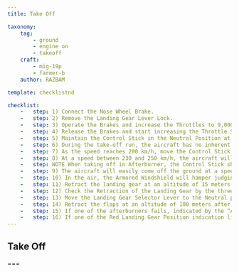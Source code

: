 ```yaml
---
title: Take Off

taxonomy:
    tag:
        - ground
        - engine on
        - takeoff
    craft: 
        - mig-19p
        - farmer-b
    author: RAZBAM

template: checklistnd

checklist:
    -   step: 1) Connect the Nose Wheel Brake.
    -   step: 2) Remove the Landing Gear Lever Lock.
    -   step: 3) Operate the Brakes and increase the Throttles to 9,000-10,000 RPM.
    -   step: 4) Release the Brakes and start increasing the Throttle Setting to Military Power Setting or to Afterburner Setting as necessary.<br />When taking off from a concrete runway at the Military Power Setting and the Flaps in the 15o Take-Off Position, the take-off run will be around 600-650 meters.*<br />When taking off from a concrete runway at the Afterburner Setting with no Flaps deployed, the take-off run is reduced to around 515-520 meters.*<br />* For a clean aircraft<br />NOTE When taking off with 760-liter drop tanks, the take-off run increases by 250 meters.
    -   step: 5) Maintain the Control Stick in the Neutral Position at the beginning of the take-off run. Correct any initial yaw by applying differential braking. As the IAS increases, the Rudder becomes effective to correct any Yawing motion.
    -   step: 6) During the take-off run, the aircraft has no inherent tendency to Ground-Loop. A crosswind of 15 m/s at a 90o angle does not considerably affect the take-off run.
    -   step: 7) As the speed reaches 200 km/h, move the Control Stick backwards to about 2/3 of its travel.
    -   step: 8) At a speed between 230 and 250 km/h, the aircraft will gradually lift the nose wheel off the ground. The pilot needs only to maintain the upper contour of the nose projected against the natural horizon.
    -   step: NOTE When taking off in Afterburner, the Control Stick should be moved slightly more backward than in Military Power to lift the Nose Wheel.
    -   step: 9) The aircraft will easily come off the ground at a speed of 280 +20 km/h with no tendency to ballooning or stalling.
    -   step: 10) In the air, the Armored Windshield will hamper judging the distance from the ground, so use the left side of the Canopy to observe the ground.
    -   step: 11) Retract the landing gear at an altitude of 15 meters. The Landing Gear should be retracted below a speed of 550 km/h, in excess of this speed the retraction process will be too slow, or the Landing Gear may fail to retract. Normal retraction time must be less than 8 seconds.
    -   step: 12) Check the Retraction of the Landing Gear by the three illuminated Red lights and the “Retract Gear” signal going Off on the PPS-1 Panel. The Pilot can also check the three Mechanical Indicators in the upper part of the wing for the Main Landing Gear and to the Left of the Canopy for the Nose Landing Gear.
    -   step: 13) Move the Landing Gear Selector Lever to the Neutral position.
    -   step: 14) Retract the flaps at an altitude of 100 meters after the Landing Gear has been retracted. With flaps at the 15o position, the aircraft will be a little tail heavy. At the start of the retraction, the Pilot will hardly feel the aircraft sinking.<br />WARNING With flaps in 15o, the aircraft should not exceed an IAS of 800 km/h.
    -   step: 15) If one of the afterburners fails, indicated by the “AB” Green Lamp Off and an associated EGT below 500 oC, the Aircraft will Yaw towards the failed afterburner engine. However, this should not complicate the take-off run. The tendency to Yaw to this side should be counteracted with Rudder and differential braking. Once in the airborne, circle the Airbase and land immediately.
    -   step: 16) If one of the Red Landing Gear Position indication lights on the PPS-1 fails to illuminate, disconnect the Afterburner and repeat the Extension and Retraction process while maintaining a speed below 500 km/h. If the light still fails to illuminate, return and land immediately.
---
```


## Take Off

===

